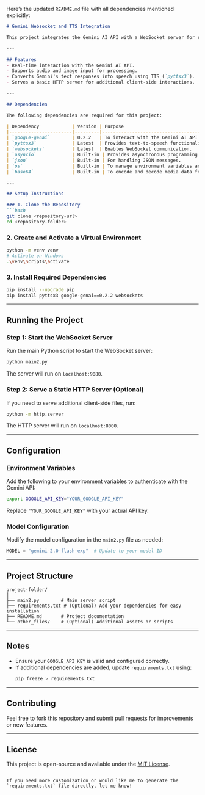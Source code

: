 Here’s the updated `README.md` file with all dependencies mentioned explicitly:  

```markdown
# Gemini Websocket and TTS Integration

This project integrates the Gemini AI API with a WebSocket server for real-time interactions. It also incorporates text-to-speech (TTS) functionality using `pyttsx3`.

---

## Features
- Real-time interaction with the Gemini AI API.
- Supports audio and image input for processing.
- Converts Gemini's text responses into speech using TTS (`pyttsx3`).
- Serves a basic HTTP server for additional client-side interactions.

---

## Dependencies

The following dependencies are required for this project:

| Dependency            | Version | Purpose                                                                 |
|-----------------------|---------|-------------------------------------------------------------------------|
| `google-genai`        | 0.2.2   | To interact with the Gemini AI API.                                    |
| `pyttsx3`             | Latest  | Provides text-to-speech functionality.                                 |
| `websockets`          | Latest  | Enables WebSocket communication.                                       |
| `asyncio`             | Built-in | Provides asynchronous programming support.                             |
| `json`                | Built-in | For handling JSON messages.                                           |
| `os`                  | Built-in | To manage environment variables and paths.                            |
| `base64`              | Built-in | To encode and decode media data for transmission.                     |

---

## Setup Instructions

### 1. Clone the Repository
```bash
git clone <repository-url>
cd <repository-folder>
```

### 2. Create and Activate a Virtual Environment
```bash
python -m venv venv
# Activate on Windows
.\venv\Scripts\activate
```

### 3. Install Required Dependencies
```bash
pip install --upgrade pip
pip install pyttsx3 google-genai==0.2.2 websockets
```

---

## Running the Project

### Step 1: Start the WebSocket Server
Run the main Python script to start the WebSocket server:
```bash
python main2.py
```

The server will run on `localhost:9080`.

### Step 2: Serve a Static HTTP Server (Optional)
If you need to serve additional client-side files, run:
```bash
python -m http.server
```

The HTTP server will run on `localhost:8000`.

---

## Configuration

### Environment Variables
Add the following to your environment variables to authenticate with the Gemini API:
```bash
export GOOGLE_API_KEY="YOUR_GOOGLE_API_KEY"
```
Replace `"YOUR_GOOGLE_API_KEY"` with your actual API key.

### Model Configuration
Modify the model configuration in the `main2.py` file as needed:
```python
MODEL = "gemini-2.0-flash-exp"  # Update to your model ID
```

---

## Project Structure
```plaintext
project-folder/
│
├── main2.py        # Main server script
├── requirements.txt # (Optional) Add your dependencies for easy installation
├── README.md       # Project documentation
└── other_files/    # (Optional) Additional assets or scripts
```

---

## Notes
- Ensure your `GOOGLE_API_KEY` is valid and configured correctly.
- If additional dependencies are added, update `requirements.txt` using:
  ```bash
  pip freeze > requirements.txt
  ```

---

## Contributing
Feel free to fork this repository and submit pull requests for improvements or new features.

---

## License
This project is open-source and available under the [MIT License](LICENSE).
```

If you need more customization or would like me to generate the `requirements.txt` file directly, let me know!
